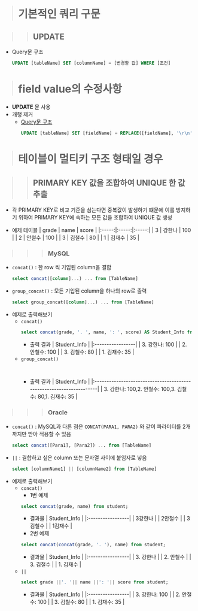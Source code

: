 > # 기본적인 쿼리 구문

>> ## UPDATE

- Query문 구조
  ```sql
  UPDATE [tableName] SET [columnName] = [변경할 값] WHERE [조건]
  ```

> # field value의 수정사항

- **UPDATE** 문 사용
- 개행 제거
  - [Query문 구조](https://curryyou.tistory.com/68)
    ```sql
    UPDATE [tableName] SET [fieldName] = REPLACE([fieldName], '\r\n', '');
    ```

> # 테이블이 멀티키 구조 형태일 경우

>> ## PRIMARY KEY 값을 조합하여 UNIQUE 한 값 추출

- 각 PRIMARY KEY로 비교 기준을 삼는다면 중복값이 발생하기 떄문에 이를 방지하기 위하여 PRIMARY KEY에 속하는 모든 값을 조합하여 UNIQUE 값 생성

- 예제 테이블
  | grade | name      | score |
  |:-----:|:-----:|:-----:|
  |     3 | 강한나    |   100 |
  |     2 | 안철수    |   100 |
  |     3 | 김철수    |    80 |
  |     1 | 김재수    |    35 |

>>> ### MySQL
- `concat()` : 한 row 씩 기입된 column을 결합
  ```sql
  select concat([column]...) ... from [TableName]
  ```
- `group_concat()` : 모든 기입된 column을 하나의 row로 출력
  ```sql
  select group_concat([column]...) ... from [TableName]
  ```
- 예제로 출력해보기
  - `concat()`
    ```sql
    select concat(grade, '. ', name, ': ', score) AS Student_Info from student;
    ```
    - 출력 결과
      | Student_Info      |
      |:-----------------|
      | 3. 강한나: 100    |
      | 2. 안철수: 100    |
      | 3. 김철수: 80     |
      | 1. 김재수: 35     |
  - `group_concat()`
    ```sql
      
    ```
    - 출력 결과 
      | Student_Info                                                        |
      |:--------------------------------------------------------------------|
      | 3. 강한나: 100,2. 안철수: 100,3. 김철수: 80,1. 김재수: 35             |

>>> ### Oracle
- `concat()` : MySQL과 다른 점은 `CONCAT(PARA1, PARA2)` 와 같이 파라미터를 2개까지만 받아 적용할 수 있음
  ```sql
  select concat([Para1], [Para2]) ... from [TableName]
  ```
- `||` : 결합하고 싶은 column 또는 문자열 사이에 붙임자로 넣음
  ```sql
  select [columnName1] || [columnName2] from [TableName]
  ```
- 예제로 출력해보기
  - `concat()`
    - 1번 예제 
    ```sql
    select concat(grade, name) from student;
    ```
    - 결과물
      | Student_Info      |
      |:-----------------|
      | 3강한나    |
      | 2안철수    |
      | 3김철수     |
      | 1김재수     |
    - 2번 예제
    ```sql
    select concat(concat(grade, '. '), name) from student;
    ```
    - 결과물
      | Student_Info      |
      |:-----------------|
      | 3. 강한나    |
      | 2. 안철수    |
      | 3. 김철수     |
      | 1. 김재수     |
  - `||`
    ```sql
    select grade ||'. '|| name ||': '|| score from student;
    ```
    - 결과물
      | Student_Info      |
      |:-----------------|
      | 3. 강한나: 100    |
      | 2. 안철수: 100    |
      | 3. 김철수: 80     |
      | 1. 김재수: 35     |
